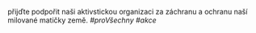 přijďte podpořit naši aktivstickou organizaci za záchranu a ochranu naší milované matičky země.
*#proVšechny*
*#akce*
